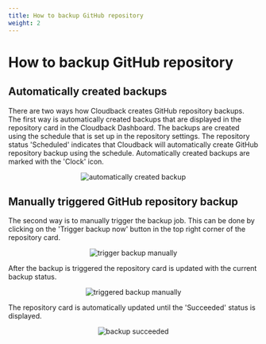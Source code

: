 ```yaml
---
title: How to backup GitHub repository
weight: 2
---
```


# How to backup GitHub repository

## Automatically created backups

There are two ways how Cloudback creates GitHub repository backups. The first way is automatically created backups that are displayed in the repository card in the Cloudback Dashboard. The backups are created using the schedule that is set up in the repository settings. The repository status 'Scheduled' indicates that Cloudback will automatically create GitHub repository backup using the schedule. Automatically created backups are marked with the 'Clock' icon. 

<p align="center">
  <img src="https://raw.githubusercontent.com/cloudback/docs/master/static/cloudback/cloudback-5-cloudback-dashboard-automatically-created-backup-succeeded.png" alt="automatically created backup" title="automatically created backup" class="screenshot">
</p>

## Manually triggered GitHub repository backup

The second way is to manually trigger the backup job. This can be done by clicking on the 'Trigger backup now' button in the top right corner of the repository card.

<p align="center">
  <img src="https://raw.githubusercontent.com/cloudback/docs/master/static/cloudback/cloudback-2-cloudback-dashboard-trigger-backup.png" alt="trigger backup manually" title="trigger backup manually" class="screenshot">
</p>

After the backup is triggered the repository card is updated with the current backup status. 

<p align="center">
  <img src="https://raw.githubusercontent.com/cloudback/docs/master/static/cloudback/cloudback-3-cloudback-dashboard-triggered-backup.png" alt="triggered backup manually" title="triggered backup manually" class="screenshot">
</p>

The repository card is automatically updated until the 'Succeeded' status is displayed.

<p align="center">
  <img src="https://raw.githubusercontent.com/cloudback/docs/master/static/cloudback/cloudback-4-cloudback-dashboard-backup-succeeded.png" alt="backup succeeded" title="backup succeeded" class="screenshot">
</p>
